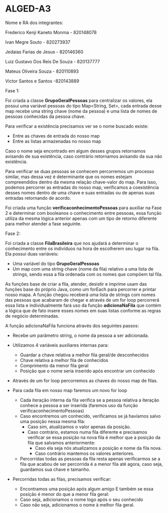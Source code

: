 # ALGED-A3

Nome e RA dos integrantes:

Frederico Kenji Kaneto Monma - 820148078

Ivan Megre Souto - 820273937

Jedaias Farias de Jesus - 820146360

Luiz Gustavo Dos Reis De Souza - 820137777

Mateus Oliveira Souza - 820110893

Victor Santos e Santos -820143889

Fase 1:

Foi criada a classe **GrupoGeralPessoas** para centralizar os valores, ela possui uma variável pessoas do tipo Map<String, Set<String>>, cada entrada desse map recebe uma string chave (nome da pessoa) e uma lista de nomes de pessoas conhecidas da pessoa chave.

Para verificar a existência precisamos ver se o nome buscado existe:
- Entre as chaves de entrada do nosso map
- Entre as listas armazenadas no nosso map

Caso o nome seja encontrado em algum desses grupos retornamos avisando de sua existência, caso contrário retornamos avisando da sua não existência.

Para verificar se duas pessoas se conhecem percorremos um processo similar, mas dessa vez é determinante que os nomes estejam compreendidos dentro da mesma relação chave-valor do map. Para isso, podemos percorrer as entradas do nosso map, verificamos a coexistência desses nomes dentro de uma chave e suas entradas ou de apenas suas entradas retornando de acordo.

Foi criada uma função **verificaconhecimentoPessoas** para auxiliar na Fase 2 e determinar com booleanos o conhecimento entre pessoas, essa função utiliza da mesma lógica anterior apenas com um tipo de retorno diferente para melhor atender a fase seguinte.


Fase 2:

Foi criada a classe **FilaBrasileira** que nos ajudará a determinar o conhecimento entre os indivíduos na hora de escolherem seu lugar na fila. Ela possui duas variáveis:
- Uma variável do tipo **GrupoGeralPessoas**
- Um map com uma string chave (nome da fila) relativo a uma lista de strings, sendo essa a fila ordenada com os nomes que compõem tal fila.

As funções base de criar a fila, atender, desistir e imprime usam das funções base do próprio Java, como um forEach para percorrer e printar nosso mapa. A função chegou receberá uma lista de strings com nomes das pessoas que acabaram de chegar e através de um for loop percorrerá essa lista e individualmente fará uso da função **adicionaNaFila** que contém a lógica que de fato insere esses nomes em suas listas conforme as regras de negócio determinadas.

A função adicionaNaFila funciona através dos seguintes passos:
 - Recebe um parâmetro string, o nome da pessoa a ser adicionada. 
 - Utilizamos 4 variáveis auxiliares internas para:
   - Guardar a chave relativa a melhor fila geral/de desconhecidos
   - Chave relativa a melhor fila de conhecidos
   - Comprimento da menor fila geral
   - Posição que o nome seria inserido após encontrar um conhecido

 - Através de um for loop percorremos as chaves do nosso map de filas.
 - Para cada fila em nosso map faremos um novo for loop
   - Cada iteração interna da fila verifica se a pessoa relativa a iteração conhece a pessoa a ser inserida (faremos uso da função verificaconhecimentoPessoas)
   - Caso encontremos um conhecido, verificamos se já havíamos salvo uma posição nessa mesma fila:
     - Caso sim, atualizamos o valor apenas da posição.
     - Caso contrário, estamos numa fila diferente e precisamos verificar se essa posição na nova fila é melhor que a posição da fila que salvamos anteriormente:
       - Caso ela seja nós atualizamos a posição e nome da fila nova.
       - Caso contrário mantemos os valores anteriores.
   - Percorridas todas as pessoas da fila resta apenas verificarmos se a fila que acabou de ser percorrida é a menor fila até agora, caso seja, guardamos sua chave e tamanho.
 - Percorridas todas as filas, precisamos verificar:
   - Encontramos uma posição após algum amigo E também se essa posição é menor do que a menor fila geral:
   - Caso seja, adicionamos o nome logo após o seu conhecido
   - Caso não seja, adicionamos o nome à melhor fila geral.
